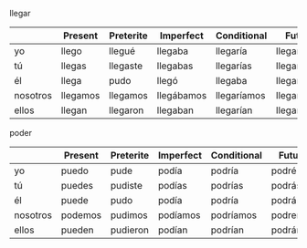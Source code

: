 
llegar

| | Present | Preterite | Imperfect | Conditional | Future |
|-|-|-|-|-|-|
yo | llego | llegué | llegaba | llegaría | llegaré |
tú | llegas | llegaste | llegabas | llegarías | llegarás |
él | llega | pudo | llegó | llegaba | llegaría | 	llegará |
nosotros | llegamos | llegamos | llegábamos | llegaríamos | llegaremos |
ellos | llegan | llegaron | llegaban | llegarían | llegarán |

poder

| | Present | Preterite | Imperfect | Conditional | Future |
|-|-|-|-|-|-|
yo | puedo | pude | podía | podría | podré |
tú | puedes | pudiste | podías | podrías | podrás |
él | puede | pudo | podía | podría | podrá | 	
nosotros | podemos | pudimos | podíamos | podríamos | podremos |
ellos | pueden | pudieron | podían | podrían | podrán |
